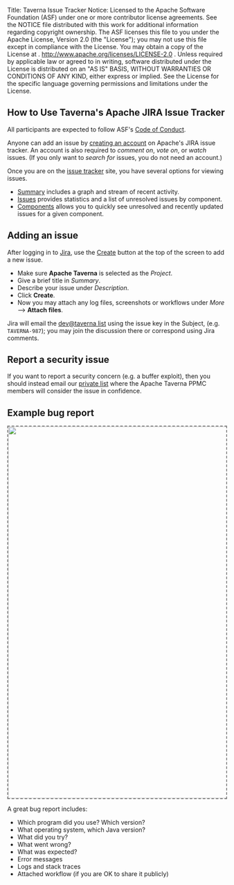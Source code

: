 Title:     Taverna Issue Tracker
Notice:    Licensed to the Apache Software Foundation (ASF) under one
           or more contributor license agreements.  See the NOTICE file
           distributed with this work for additional information
           regarding copyright ownership.  The ASF licenses this file
           to you under the Apache License, Version 2.0 (the
           "License"); you may not use this file except in compliance
           with the License.  You may obtain a copy of the License at
           .
             http://www.apache.org/licenses/LICENSE-2.0
           .
           Unless required by applicable law or agreed to in writing,
           software distributed under the License is distributed on an
           "AS IS" BASIS, WITHOUT WARRANTIES OR CONDITIONS OF ANY
           KIND, either express or implied.  See the License for the
           specific language governing permissions and limitations
           under the License.

## How to Use Taverna's Apache JIRA Issue Tracker

<div id="content"><div class="alert alert-info alert-dismissible" role="alert"><p><span class="glyphicon glyphicon-info-sign" aria-hidden="true"></span>
All participants are expected to follow ASF's
<a class="alert-link" href="https://www.apache.org/foundation/policies/conduct.html">Code of Conduct</a>.
</div></div>

Anyone can add an issue by
[creating an account](https://issues.apache.org/jira/secure/Dashboard.jspa) on Apache's
JIRA issue tracker. An account is also required to
*comment on*, *vote on*, or *watch* issues.
(If you only want to *search for* issues, you do not need an account.)

Once you are on the
[issue tracker](https://issues.apache.org/jira/browse/TAVERNA)
site, you have several options for viewing issues.

* [Summary](https://issues.apache.org/jira/browse/TAVERNA/?selectedTab=com.atlassian.jira.jira-projects-plugin:summary-panel)
  includes a graph and stream of recent activity.
* [Issues](https://issues.apache.org/jira/browse/TAVERNA/?selectedTab=com.atlassian.jira.jira-projects-plugin:issues-panel)
  provides statistics and a list of unresolved issues by component.
* [Components](https://issues.apache.org/jira/browse/TAVERNA/?selectedTab=com.atlassian.jira.jira-projects-plugin:components-panel)
  allows you to quickly see unresolved and recently updated issues for a given component.




## Adding an issue

After logging in to [Jira](https://issues.apache.org/jira/browse/TAVERNA),
use the [Create](https://issues.apache.org/jira/secure/CreateIssue!default.jspa?pid=12318322)
button at the top of the screen to add a new issue.

* Make sure **Apache Taverna** is selected as the _Project_.
* Give a brief title in _Summary_.
* Describe your issue under _Description_.
* Click **Create**.
* Now you may attach any log files, screenshots or workflows under
  _More_ --> **Attach files**.

Jira will email the
[dev@taverna list](/community/lists#dev)
using the issue key in the
Subject, (e.g. `TAVERNA-987`); you may join the
discussion there or correspond using Jira comments.

## Report a security issue

If you want to report a security concern
(e.g. a buffer exploit), then you should instead
email our [private list](/community/lists#private-mailing-list)
where the Apache Taverna PPMC members 
will consider the issue in confidence.

## Example bug report

<img src="/img/jira-example.png" width="792" height="859"
     style="border: grey dashed 2px; max-width: 100%" />

A great bug report includes:

* Which program did you use? Which version?
* What operating system, which Java version?
* What did you try?
* What went wrong?
* What was expected?
* Error messages
* Logs and stack traces
* Attached workflow (if you are OK to share it publicly)
